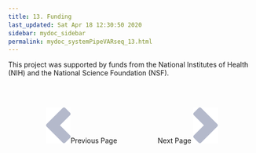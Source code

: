 ```yaml
---
title: 13. Funding
last_updated: Sat Apr 18 12:30:50 2020
sidebar: mydoc_sidebar
permalink: mydoc_systemPipeVARseq_13.html
---
```


This project was supported by funds from the National Institutes of
Health (NIH) and the National Science Foundation (NSF).

<br><br><center><a href="mydoc_systemPipeVARseq_12.html"><img src="images/left_arrow.png" alt="Previous page."></a>Previous Page &nbsp; &nbsp; &nbsp; &nbsp; &nbsp; &nbsp; &nbsp; &nbsp; &nbsp; &nbsp; Next Page
<a href="mydoc_systemPipeVARseq_14.html"><img src="images/right_arrow.png" alt="Next page."></a></center>
